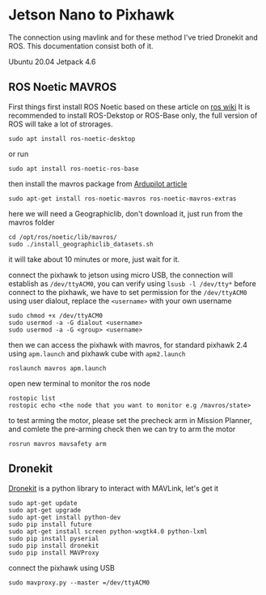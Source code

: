 # Jetson Nano to Pixhawk
The connection using mavlink and for these method I've tried Dronekit and ROS. This documentation consist both of it.

Ubuntu 20.04
Jetpack 4.6

## ROS Noetic MAVROS
First things first install ROS Noetic based on these article on [ros wiki](http://wiki.ros.org/noetic/Installation/Ubuntu)
It is recommended to install ROS-Dekstop or ROS-Base only, the full version of ROS will take a lot of strorages.
```
sudo apt install ros-noetic-desktop
```
or run
```
sudo apt install ros-noetic-ros-base
```
then install the mavros package from [Ardupilot article](https://ardupilot.org/dev/docs/ros-install.html)
```
sudo apt-get install ros-noetic-mavros ros-noetic-mavros-extras
```
here we will need a Geographiclib, don't download it, just run from the mavros folder
```
cd /opt/ros/noetic/lib/mavros/
sudo ./install_geographiclib_datasets.sh
```
it will take about 10 minutes or more, just wait for it.

connect the pixhawk to jetson using micro USB, the connection will establish as `/dev/ttyACM0`, you can verify using `lsusb -l /dev/tty*`
before connect to the pixhawk, we have to set permission for the `/dev/ttyACM0` using user dialout, replace the `<username>` with your own username
```
sudo chmod +x /dev/ttyACM0
sudo usermod -a -G dialout <username>
sudo usermod -a -G <group> <username>
```
then we can access the pixhawk with mavros, for standard pixhawk 2.4 using `apm.launch` and pixhawk cube with `apm2.launch`
```
roslaunch mavros apm.launch
```
open new terminal to monitor the ros node 
```
rostopic list
rostopic echo <the node that you want to monitor e.g /mavros/state>
```
to test arming the motor, please set the precheck arm in Mission Planner, and comlete the pre-arming check then we can try to arm the motor
```
rosrun mavros mavsafety arm
```
## Dronekit
[Dronekit](https://dronekit-python.readthedocs.io/en/latest/) is a python library to interact with MAVLink, let's get it
```
sudo apt-get update
sudo apt-get upgrade
sudo apt-get install python-dev
sudo pip install future
sudo apt-get install screen python-wxgtk4.0 python-lxml
sudo pip install pyserial
sudo pip install dronekit
sudo pip install MAVProxy
```
connect the pixhawk using USB
```
sudo mavproxy.py --master =/dev/ttyACM0
```
